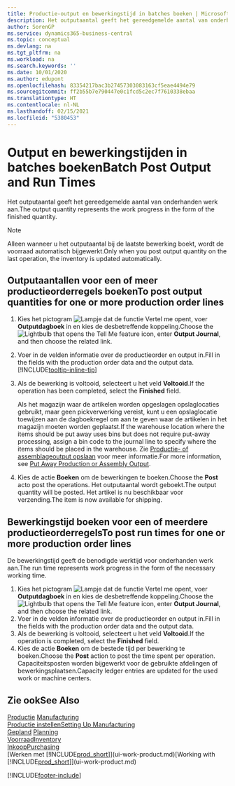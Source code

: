 ```yaml
---
title: Productie-output en bewerkingstijd in batches boeken | Microsoft Docs
description: Het outputaantal geeft het gereedgemelde aantal van onderhanden werk aan.
author: SorenGP
ms.service: dynamics365-business-central
ms.topic: conceptual
ms.devlang: na
ms.tgt_pltfrm: na
ms.workload: na
ms.search.keywords: ''
ms.date: 10/01/2020
ms.author: edupont
ms.openlocfilehash: 83354217bac3b27457303083163cf5eae4494e79
ms.sourcegitcommit: ff2b55b7e790447e0c1fcd5c2ec7f7610338ebaa
ms.translationtype: HT
ms.contentlocale: nl-NL
ms.lasthandoff: 02/15/2021
ms.locfileid: "5380453"
---
```

# <a name="batch-post-output-and-run-times"></a><span data-ttu-id="33951-103">Output en bewerkingstijden in batches boeken</span><span class="sxs-lookup"><span data-stu-id="33951-103">Batch Post Output and Run Times</span></span>
<span data-ttu-id="33951-104">Het outputaantal geeft het gereedgemelde aantal van onderhanden werk aan.</span><span class="sxs-lookup"><span data-stu-id="33951-104">The output quantity represents the work progress in the form of the finished quantity.</span></span>  

> [!NOTE]
> <span data-ttu-id="33951-105">Alleen wanneer u het outputaantal bij de laatste bewerking boekt, wordt de voorraad automatisch bijgewerkt.</span><span class="sxs-lookup"><span data-stu-id="33951-105">Only when you post output quantity on the last operation, the inventory is updated automatically.</span></span>  

## <a name="to-post-output-quantities-for-one-or-more-production-order-lines"></a><span data-ttu-id="33951-106">Outputaantallen voor een of meer productieorderregels boeken</span><span class="sxs-lookup"><span data-stu-id="33951-106">To post output quantities for one or more production order lines</span></span>
1. <span data-ttu-id="33951-107">Kies het pictogram ![Lampje dat de functie Vertel me opent](media/ui-search/search_small.png "Vertel me wat u wilt doen"), voer **Outputdagboek** in en kies de desbetreffende koppeling.</span><span class="sxs-lookup"><span data-stu-id="33951-107">Choose the ![Lightbulb that opens the Tell Me feature](media/ui-search/search_small.png "Tell me what you want to do") icon, enter **Output Journal**, and then choose the related link.</span></span>  
2. <span data-ttu-id="33951-108">Voer in de velden informatie over de productieorder en output in.</span><span class="sxs-lookup"><span data-stu-id="33951-108">Fill in the fields with the production order data and the output data.</span></span> [!INCLUDE[tooltip-inline-tip](includes/tooltip-inline-tip_md.md)]
3. <span data-ttu-id="33951-109">Als de bewerking is voltooid, selecteert u het veld **Voltooid**.</span><span class="sxs-lookup"><span data-stu-id="33951-109">If the operation has been completed, select the **Finished** field.</span></span>  

    <span data-ttu-id="33951-110">Als het magazijn waar de artikelen worden opgeslagen opslaglocaties gebruikt, maar geen pickverwerking vereist, kunt u  een opslaglocatie toewijzen aan de dagboekregel om aan te geven waar de artikelen in het magazijn moeten worden geplaatst.</span><span class="sxs-lookup"><span data-stu-id="33951-110">If the warehouse location where the items should be put away uses bins but does not require put-away processing,  assign a bin code to the journal line to specify where the items should be placed in the warehouse.</span></span> <span data-ttu-id="33951-111">Zie [Productie- of assemblageoutput opslaan](warehouse-how-to-put-away-production-output.md) voor meer informatie.</span><span class="sxs-lookup"><span data-stu-id="33951-111">For more information, see [Put Away Production or Assembly Output](warehouse-how-to-put-away-production-output.md).</span></span>  

4. <span data-ttu-id="33951-112">Kies de actie **Boeken** om de bewerkingen te boeken.</span><span class="sxs-lookup"><span data-stu-id="33951-112">Choose the **Post** acto post the operations.</span></span> <span data-ttu-id="33951-113">Het outputaantal wordt geboekt.</span><span class="sxs-lookup"><span data-stu-id="33951-113">The output quantity will be posted.</span></span> <span data-ttu-id="33951-114">Het artikel is nu beschikbaar voor verzending.</span><span class="sxs-lookup"><span data-stu-id="33951-114">The item is now available for shipping.</span></span>  

## <a name="to-post-run-times-for-one-or-more-production-order-lines"></a><span data-ttu-id="33951-115">Bewerkingstijd boeken voor een of meerdere productieorderregels</span><span class="sxs-lookup"><span data-stu-id="33951-115">To post run times for one or more production order lines</span></span>
<span data-ttu-id="33951-116">De bewerkingstijd geeft de benodigde werktijd voor onderhanden werk aan.</span><span class="sxs-lookup"><span data-stu-id="33951-116">The run time represents work progress in the form of the necessary working time.</span></span>    

1.  <span data-ttu-id="33951-117">Kies het pictogram ![Lampje dat de functie Vertel me opent](media/ui-search/search_small.png "Vertel me wat u wilt doen"), voer **Outputdagboek** in en kies de desbetreffende koppeling.</span><span class="sxs-lookup"><span data-stu-id="33951-117">Choose the ![Lightbulb that opens the Tell Me feature](media/ui-search/search_small.png "Tell me what you want to do") icon, enter **Output Journal**, and then choose the related link.</span></span>  
2. <span data-ttu-id="33951-118">Voer in de velden informatie over de productieorder en output in.</span><span class="sxs-lookup"><span data-stu-id="33951-118">Fill in the fields with the production order data and the output data.</span></span>  
3.  <span data-ttu-id="33951-119">Als de bewerking is voltooid, selecteert u het veld **Voltooid**.</span><span class="sxs-lookup"><span data-stu-id="33951-119">If the operation is completed, select the **Finished** field.</span></span>  
4. <span data-ttu-id="33951-120">Kies de actie **Boeken** om de bestede tijd per bewerking te boeken.</span><span class="sxs-lookup"><span data-stu-id="33951-120">Choose the **Post** action to post the time spent per operation.</span></span> <span data-ttu-id="33951-121">Capaciteitsposten worden bijgewerkt voor de gebruikte afdelingen of bewerkingsplaatsen.</span><span class="sxs-lookup"><span data-stu-id="33951-121">Capacity ledger entries are updated for the used work or machine centers.</span></span>

## <a name="see-also"></a><span data-ttu-id="33951-122">Zie ook</span><span class="sxs-lookup"><span data-stu-id="33951-122">See Also</span></span>  
<span data-ttu-id="33951-123">[Productie](production-manage-manufacturing.md)  </span><span class="sxs-lookup"><span data-stu-id="33951-123">[Manufacturing](production-manage-manufacturing.md)  </span></span>  
[<span data-ttu-id="33951-124">Productie instellen</span><span class="sxs-lookup"><span data-stu-id="33951-124">Setting Up Manufacturing</span></span>](production-configure-production-processes.md)  
<span data-ttu-id="33951-125">[Gepland](production-planning.md)    </span><span class="sxs-lookup"><span data-stu-id="33951-125">[Planning](production-planning.md)    </span></span>  
[<span data-ttu-id="33951-126">Voorraad</span><span class="sxs-lookup"><span data-stu-id="33951-126">Inventory</span></span>](inventory-manage-inventory.md)  
[<span data-ttu-id="33951-127">Inkoop</span><span class="sxs-lookup"><span data-stu-id="33951-127">Purchasing</span></span>](purchasing-manage-purchasing.md)  
<span data-ttu-id="33951-128">[Werken met [!INCLUDE[prod_short](includes/prod_short.md)]](ui-work-product.md)</span><span class="sxs-lookup"><span data-stu-id="33951-128">[Working with [!INCLUDE[prod_short](includes/prod_short.md)]](ui-work-product.md)</span></span>


[!INCLUDE[footer-include](includes/footer-banner.md)]